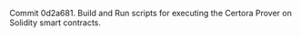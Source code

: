 Commit 0d2a681.                    Build and Run scripts for executing the Certora Prover on Solidity smart contracts.
